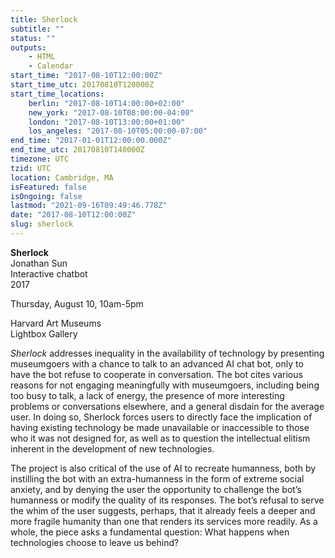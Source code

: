 ```yaml
---
title: Sherlock
subtitle: ""
status: ""
outputs:
    - HTML
    - Calendar
start_time: "2017-08-10T12:00:00Z"
start_time_utc: 20170810T120000Z
start_time_locations:
    berlin: "2017-08-10T14:00:00+02:00"
    new_york: "2017-08-10T08:00:00-04:00"
    london: "2017-08-10T13:00:00+01:00"
    los_angeles: "2017-08-10T05:00:00-07:00"
end_time: "2017-01-01T12:00:00.000Z"
end_time_utc: 20170810T140000Z
timezone: UTC
tzid: UTC
location: Cambridge, MA
isFeatured: false
isOngoing: false
lastmod: "2021-09-16T09:49:46.778Z"
date: "2017-08-10T12:00:00Z"
slug: sherlock
---
```

**Sherlock**
<br />Jonathan Sun
<br />Interactive chatbot
<br />2017

Thursday, August 10, 10am-5pm

Harvard Art Museums
<br />Lightbox Gallery

<em>Sherlock</em> addresses inequality in the availability of technology by presenting museumgoers with a chance to talk to an advanced AI chat bot, only to have the bot refuse to cooperate in conversation. The bot cites various reasons for not engaging meaningfully with museumgoers, including being too busy to talk, a lack of energy, the presence of more interesting problems or conversations elsewhere, and a general disdain for the average user. In doing so, Sherlock forces users to directly face the implication of having existing technology be made unavailable or inaccessible to those who it was not designed for, as well as to question the intellectual elitism inherent in the development of new technologies. 

The project is also critical of the use of AI to recreate humanness, both by instilling the bot with an extra-humanness in the form of extreme social anxiety, and by denying the user the opportunity to challenge the bot’s humanness or modify the quality of its responses. The bot’s refusal to serve the whim of the user suggests, perhaps, that it already feels a deeper and more fragile humanity than one that renders its services more readily. As a whole, the piece asks a fundamental question: What happens when technologies choose to leave us behind?